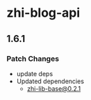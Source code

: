 # zhi-blog-api

## 1.6.1

### Patch Changes

- update deps
- Updated dependencies
  - zhi-lib-base@0.2.1
